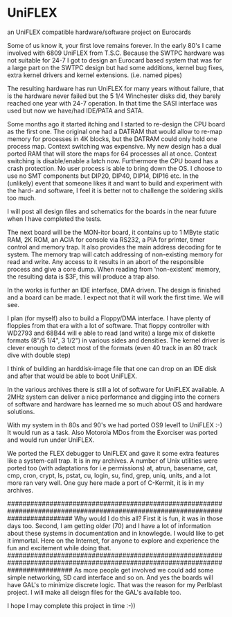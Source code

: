 # UniFLEX
an UniFLEX  compatible hardware/software project on Eurocards

Some of us know it, your first love remains forever. In the early 80's I came involved with 6809 UniFLEX from T.S.C. Because
the SWTPC hardware was not suitable for 24-7 I got to design an Eurocard based system that was for a large part on the SWTPC design but had some additions, kernel bug fixes, extra kernel drivers and kernel extensions. (i.e. named pipes)

The resulting hardware has run UniFLEX for many years without failure, that is the hardware never failed but the 5 1/4 Winchester
disks did, they barely reached one year with 24-7 operation.
In that time the SASI interface was used but now we have/had IDE/PATA and SATA.

Some months ago it started itching and I started to re-design the CPU board as the first one. The original one had a DATRAM that would allow to re-map memory for processes in 4K blocks, but the DATRAM could only hold one process map. Context switching was
expensive. My new design has a dual ported RAM that will store the maps for 64 processes all at once. Context switching is disable/enable a latch now. Furthermore the CPU board has a crash protection. No user process is able to bring down the OS.
I choose to use no SMT components but DIP20, DIP40, DIP14, DIP16 etc. In the (unlikely) event that someone likes it and want to 
build and experiment with the hard- and software, I feel it is better not to challenge the soldering skills too much.

I will post all design files and schematics for the boards in the near future when I have completed the tests. 

The next board will be the MON-itor board, it contains up to 1 MByte static RAM, 2K ROM, an ACIA for console via RS232, a PIA for printer, timer control and memory trap. It also provides the main address decoding for te system. The memory trap will catch addressing of non-existing memory for read and write. Any access to it results in an abort of the responsible process and give a core dump. When reading from 'non-existent' memory, the resulting data is $3F, this will produce a trap also.

In the works is further an IDE interface, DMA driven. The design is finished and a board can be made. I expect not that it will
work the first time. We will see. 

I plan (for myself) also to build a Floppy/DMA interface. I have plenty of floppies from that era with a lot of software.
That floppy controller with WD2793 and 68B44 will e able to read (and write) a large mix of diskette formats (8"/5 1/4", 3 1/2")
in various sides and densities. The kernel driver is clever enough to detect most of the formats (even 40 track in an 80 track dive with double step)

I think of building an harddisk-image file that one can drop on an IDE disk and after that would be able to boot UniFLEX.

In the various archives there is still a lot of software for UniFLEX available. A 2MHz system can deliver a nice performance and digging into the corners of software and hardware has learned me so much about OS and hardware solutions.

With my system in th 80s and 90's we had ported OS9 level1 to UniFLEX :-) It would run as a task. Also Motorola MDos from the Exorciser was ported and would run under UniFLEX.

We ported the FLEX debugger to UniFLEX and gave it some extra features like a system-call trap. It is in my archives.
A number of Unix utilities were ported too (with adaptations for i.e permissions) at, atrun, basename, cat, cmp, cron, crypt, ls, pstat, cu, login, su, find, grep, uniq, units, and a lot more ran very well. One guy here made a port of C-Kermit, it is in my archives.

#################################################################################################################################
Why would I do this all? First it is fun, it was in those days too. Second, I am getting older (70) and I have a lot of information about these systems in documentation and in knowlegde. I would like to get it immortal. Here on the Internet, for anyone to explore and experience the fun and excitement while doing that. 
#################################################################################################################################
As more people get involved we could add some simple networking, SD card interface and so on. And yes the boards will have GAL's to minimize discrete logic. That was the reason for my Perlblast project. I will make all deisgn files for the GAL's available too.

I hope I may complete this project in time :-))



